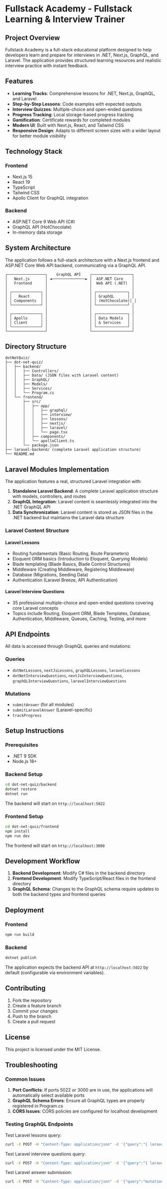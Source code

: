 # Fullstack Academy - Fullstack Learning & Interview Trainer

## Project Overview

Fullstack Academy is a full-stack educational platform designed to help developers learn and prepare for interviews in .NET, Next.js, GraphQL, and Laravel. The application provides structured learning resources and realistic interview practice with instant feedback.

## Features

- **Learning Tracks**: Comprehensive lessons for .NET, Next.js, GraphQL, and Laravel
- **Step-by-Step Lessons**: Code examples with expected outputs
- **Interview Quizzes**: Multiple-choice and open-ended questions
- **Progress Tracking**: Local storage-based progress tracking
- **Gamification**: Certificate rewards for completed modules
- **Modern UI**: Built with Next.js, React, and Tailwind CSS
- **Responsive Design**: Adapts to different screen sizes with a wider layout for better module visibility

## Technology Stack

### Frontend
- Next.js 15
- React 19
- TypeScript
- Tailwind CSS
- Apollo Client for GraphQL integration

### Backend
- ASP.NET Core 9 Web API (C#)
- GraphQL API (HotChocolate)
- In-memory data storage

## System Architecture

The application follows a full-stack architecture with a Next.js frontend and ASP.NET Core Web API backend, communicating via a GraphQL API.

```
┌─────────────────┐    GraphQL API    ┌──────────────────┐
│   Next.js       │ ◄───────────────► │  ASP.NET Core    │
│   Frontend      │                   │  Web API (.NET)  │
│                 │                   │                  │
│ ┌─────────────┐ │                   │ ┌──────────────┐ │
│ │   React     │ │                   │ │ GraphQL      │ │
│ │ Components  │ │                   │ │ (HotChocolate)│ │
│ └─────────────┘ │                   │ └──────────────┘ │
│                 │                   │                  │
│ ┌─────────────┐ │                   │ ┌──────────────┐ │
│ │ Apollo      │ │                   │ │ Data Models  │ │
│ │ Client      │ │                   │ │ & Services   │ │
│ └─────────────┘ │                   │ └──────────────┘ │
└─────────────────┘                   └──────────────────┘
```

## Directory Structure

```
dotNetQuiz/
├── dot-net-quiz/
│   ├── backend/
│   │   ├── Controllers/
│   │   ├── Data/ (JSON files with Laravel content)
│   │   ├── GraphQL/
│   │   ├── Models/
│   │   ├── Services/
│   │   └── Program.cs
│   └── frontend/
│       ├── src/
│       │   ├── app/
│       │   │   ├── graphql/
│       │   │   ├── interview/
│       │   │   ├── lessons/
│       │   │   ├── nextjs/
│       │   │   ├── laravel/
│       │   │   └── page.tsx
│       │   ├── components/
│       │   └── apolloClient.ts
│       └── package.json
├── laravel-backend/ (complete Laravel application structure)
└── README.md
```

## Laravel Modules Implementation

The application features a real, structured Laravel integration with:

1. **Standalone Laravel Backend**: A complete Laravel application structure with models, controllers, and routes
2. **GraphQL Integration**: Laravel content is seamlessly integrated into the .NET GraphQL API
3. **Data Synchronization**: Laravel content is stored as JSON files in the .NET backend but maintains the Laravel data structure

### Laravel Content Structure

#### Laravel Lessons
- Routing fundamentals (Basic Routing, Route Parameters)
- Eloquent ORM basics (Introduction to Eloquent, Querying Models)
- Blade templating (Blade Basics, Blade Control Structures)
- Middleware (Creating Middleware, Registering Middleware)
- Database (Migrations, Seeding Data)
- Authentication (Laravel Breeze, API Authentication)

#### Laravel Interview Questions
- 35 professional multiple-choice and open-ended questions covering core Laravel concepts
- Topics include Routing, Eloquent ORM, Blade Templates, Database, Authentication, Middleware, Queues, Caching, Testing, and more

## API Endpoints

All data is accessed through GraphQL queries and mutations:

### Queries
- `dotNetLessons`, `nextJsLessons`, `graphQLLessons`, `laravelLessons`
- `dotNetInterviewQuestions`, `nextJsInterviewQuestions`, `graphQLInterviewQuestions`, `laravelInterviewQuestions`

### Mutations
- `submitAnswer` (for all modules)
- `submitLaravelAnswer` (Laravel-specific)
- `trackProgress`

## Setup Instructions

### Prerequisites
- .NET 9 SDK
- Node.js 18+

### Backend Setup
```bash
cd dot-net-quiz/backend
dotnet restore
dotnet run
```

The backend will start on `http://localhost:5022`

### Frontend Setup
```bash
cd dot-net-quiz/frontend
npm install
npm run dev
```

The frontend will start on `http://localhost:3000`

## Development Workflow

1. **Backend Development**: Modify C# files in the backend directory
2. **Frontend Development**: Modify TypeScript/React files in the frontend directory
3. **GraphQL Schema**: Changes to the GraphQL schema require updates to both the backend types and frontend queries

## Deployment

### Frontend
```bash
npm run build
```

### Backend
```bash
dotnet publish
```

The application expects the backend API at `http://localhost:5022` by default (configurable via environment variables).

## Contributing

1. Fork the repository
2. Create a feature branch
3. Commit your changes
4. Push to the branch
5. Create a pull request

## License

This project is licensed under the MIT License.

## Troubleshooting

### Common Issues

1. **Port Conflicts**: If ports 5022 or 3000 are in use, the applications will automatically select available ports
2. **GraphQL Schema Errors**: Ensure all GraphQL types are properly registered in Program.cs
3. **CORS Issues**: CORS policies are configured for localhost development

### Testing GraphQL Endpoints

Test Laravel lessons query:
```bash
curl -X POST -H "Content-Type: application/json" -d '{"query":"{ laravelLessons { id title topic } }"}' http://localhost:5022/graphql
```

Test Laravel interview questions query:
```bash
curl -X POST -H "Content-Type: application/json" -d '{"query":"{ laravelInterviewQuestions { id question topic } }"}' http://localhost:5022/graphql
```

Test Laravel answer submission:
```bash
curl -X POST -H "Content-Type: application/json" -d '{"query":"mutation { submitLaravelAnswer(questionId: 1, answerIndex: 0) { isCorrect explanation } }"}' http://localhost:5022/graphql
```